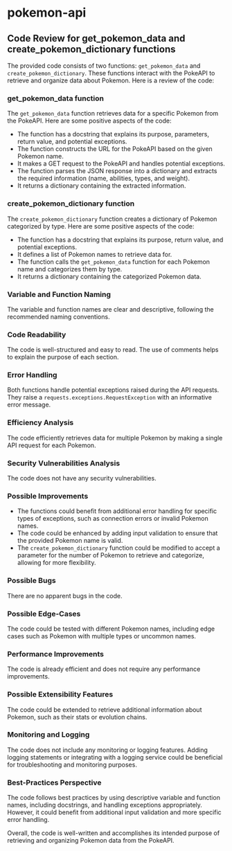 # pokemon-api
## Code Review for get_pokemon_data and create_pokemon_dictionary functions

The provided code consists of two functions: `get_pokemon_data` and `create_pokemon_dictionary`. These functions interact with the PokeAPI to retrieve and organize data about Pokemon. Here is a review of the code:

### get_pokemon_data function
The `get_pokemon_data` function retrieves data for a specific Pokemon from the PokeAPI. Here are some positive aspects of the code:
- The function has a docstring that explains its purpose, parameters, return value, and potential exceptions.
- The function constructs the URL for the PokeAPI based on the given Pokemon name.
- It makes a GET request to the PokeAPI and handles potential exceptions.
- The function parses the JSON response into a dictionary and extracts the required information (name, abilities, types, and weight).
- It returns a dictionary containing the extracted information.

### create_pokemon_dictionary function
The `create_pokemon_dictionary` function creates a dictionary of Pokemon categorized by type. Here are some positive aspects of the code:
- The function has a docstring that explains its purpose, return value, and potential exceptions.
- It defines a list of Pokemon names to retrieve data for.
- The function calls the `get_pokemon_data` function for each Pokemon name and categorizes them by type.
- It returns a dictionary containing the categorized Pokemon data.

### Variable and Function Naming
The variable and function names are clear and descriptive, following the recommended naming conventions.

### Code Readability
The code is well-structured and easy to read. The use of comments helps to explain the purpose of each section.

### Error Handling
Both functions handle potential exceptions raised during the API requests. They raise a `requests.exceptions.RequestException` with an informative error message.

### Efficiency Analysis
The code efficiently retrieves data for multiple Pokemon by making a single API request for each Pokemon.

### Security Vulnerabilities Analysis
The code does not have any security vulnerabilities.

### Possible Improvements
- The functions could benefit from additional error handling for specific types of exceptions, such as connection errors or invalid Pokemon names.
- The code could be enhanced by adding input validation to ensure that the provided Pokemon name is valid.
- The `create_pokemon_dictionary` function could be modified to accept a parameter for the number of Pokemon to retrieve and categorize, allowing for more flexibility.

### Possible Bugs
There are no apparent bugs in the code.

### Possible Edge-Cases
The code could be tested with different Pokemon names, including edge cases such as Pokemon with multiple types or uncommon names.

### Performance Improvements
The code is already efficient and does not require any performance improvements.

### Possible Extensibility Features
The code could be extended to retrieve additional information about Pokemon, such as their stats or evolution chains.

### Monitoring and Logging
The code does not include any monitoring or logging features. Adding logging statements or integrating with a logging service could be beneficial for troubleshooting and monitoring purposes.

### Best-Practices Perspective
The code follows best practices by using descriptive variable and function names, including docstrings, and handling exceptions appropriately. However, it could benefit from additional input validation and more specific error handling.

Overall, the code is well-written and accomplishes its intended purpose of retrieving and organizing Pokemon data from the PokeAPI.
